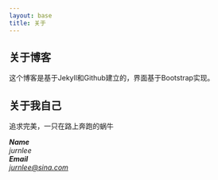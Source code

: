 ```yaml
---
layout: base
title: 关于
---
```


## 关于博客

这个博客是基于Jekyll和Github建立的，界面基于Bootstrap实现。

## 关于我自己

追求完美，一只在路上奔跑的蜗牛

<address>
  <strong>Name</strong><br>
  jurnlee
</address>
 
<address>
  <strong>Email</strong><br>
  <a href="mailto:jurnlee@sina.com">jurnlee@sina.com</a>
</address>